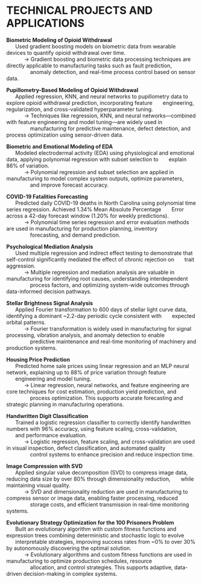 # TECHNICAL PROJECTS AND APPLICATIONS

**Biometric Modeling of Opioid Withdrawal**  
&nbsp;&nbsp;&nbsp;&nbsp;&nbsp;&nbsp;Used gradient boosting models on biometric data from wearable devices to quantify opioid withdrawal over time.  
&nbsp;&nbsp;&nbsp;&nbsp;&nbsp;&nbsp;&nbsp;&nbsp;&nbsp;&nbsp;&nbsp;&nbsp;&#8594;	Gradient boosting and biometric data processing techniques are directly applicable to manufacturing tasks such as fault prediction, &nbsp;&nbsp;&nbsp;&nbsp;&nbsp;&nbsp;&nbsp;&nbsp;&nbsp;&nbsp;&nbsp;&nbsp;&nbsp;&nbsp;&nbsp;&nbsp;anomaly detection, and real-time process control based on sensor data.

**Pupillometry-Based Modeling of Opioid Withdrawal**  
&nbsp;&nbsp;&nbsp;&nbsp;&nbsp;&nbsp;Applied regression, KNN, and neural networks to pupillometry data to explore opioid withdrawal prediction, incorporating feature &nbsp;&nbsp;&nbsp;&nbsp;&nbsp;&nbsp;engineering, regularization, and cross-validated hyperparameter tuning.  
&nbsp;&nbsp;&nbsp;&nbsp;&nbsp;&nbsp;&nbsp;&nbsp;&nbsp;&nbsp;&nbsp;&nbsp;&#8594;	Techniques like regression, KNN, and neural networks—combined with feature engineering and model tuning—are widely used in &nbsp;&nbsp;&nbsp;&nbsp;&nbsp;&nbsp;&nbsp;&nbsp;&nbsp;&nbsp;&nbsp;&nbsp;&nbsp;&nbsp;&nbsp;&nbsp;manufacturing for predictive maintenance, defect detection, and process optimization using sensor-driven data.

**Biometric and Emotional Modeling of EDA**  
&nbsp;&nbsp;&nbsp;&nbsp;&nbsp;&nbsp;Modeled electrodermal activity (EDA) using physiological and emotional data, applying polynomial regression with subset selection to &nbsp;&nbsp;&nbsp;&nbsp;&nbsp;&nbsp;explain 86% of variation.  
&nbsp;&nbsp;&nbsp;&nbsp;&nbsp;&nbsp;&nbsp;&nbsp;&nbsp;&nbsp;&nbsp;&nbsp;&#8594;	Polynomial regression and subset selection are applied in manufacturing to model complex system outputs, optimize parameters, &nbsp;&nbsp;&nbsp;&nbsp;&nbsp;&nbsp;&nbsp;&nbsp;&nbsp;&nbsp;&nbsp;&nbsp;&nbsp;&nbsp;&nbsp;&nbsp;and improve forecast accuracy.

**COVID-19 Fatalities Forecasting**  
&nbsp;&nbsp;&nbsp;&nbsp;&nbsp;&nbsp;Predicted daily COVID-19 deaths in North Carolina using polynomial time series regression. Achieved 1.34% Mean Absolute Percentage &nbsp;&nbsp;&nbsp;&nbsp;&nbsp;&nbsp;Error across a 42-day forecast window (1.20% for weekly predictions).  
  &nbsp;&nbsp;&nbsp;&nbsp;&nbsp;&nbsp;&nbsp;&nbsp;&nbsp;&nbsp;&nbsp;&nbsp;&#8594;	Polynomial time series regression and error evaluation methods are used in manufacturing for production planning, inventory &nbsp;&nbsp;&nbsp;&nbsp;&nbsp;&nbsp;&nbsp;&nbsp;&nbsp;&nbsp;&nbsp;&nbsp;&nbsp;&nbsp;&nbsp;&nbsp;forecasting, and demand prediction.

**Psychological Mediation Analysis**  
&nbsp;&nbsp;&nbsp;&nbsp;&nbsp;&nbsp;Used multiple regression and indirect effect testing to demonstrate that self-control significantly mediated the effect of chronic rejection on &nbsp;&nbsp;&nbsp;&nbsp;&nbsp;&nbsp;trait aggression.  
  &nbsp;&nbsp;&nbsp;&nbsp;&nbsp;&nbsp;&nbsp;&nbsp;&nbsp;&nbsp;&nbsp;&nbsp;&#8594;	Multiple regression and mediation analysis are valuable in manufacturing for identifying root causes, understanding interdependent &nbsp;&nbsp;&nbsp;&nbsp;&nbsp;&nbsp;&nbsp;&nbsp;&nbsp;&nbsp;&nbsp;&nbsp;&nbsp;&nbsp;&nbsp;&nbsp;process factors, and optimizing system-wide outcomes through data-informed decision pathways.

**Stellar Brightness Signal Analysis**  
  &nbsp;&nbsp;&nbsp;&nbsp;&nbsp;&nbsp;Applied Fourier transformation to 600 days of stellar light curve data, identifying a dominant ~2.2-day periodic cycle consistent with &nbsp;&nbsp;&nbsp;&nbsp;&nbsp;&nbsp;expected orbital patterns.  
  &nbsp;&nbsp;&nbsp;&nbsp;&nbsp;&nbsp;&nbsp;&nbsp;&nbsp;&nbsp;&nbsp;&nbsp;&#8594;	Fourier transformation is widely used in manufacturing for signal processing, vibration analysis, and anomaly detection to enable &nbsp;&nbsp;&nbsp;&nbsp;&nbsp;&nbsp;&nbsp;&nbsp;&nbsp;&nbsp;&nbsp;&nbsp;&nbsp;&nbsp;&nbsp;&nbsp;predictive maintenance and real-time monitoring of machinery and production systems.

**Housing Price Prediction**  
  &nbsp;&nbsp;&nbsp;&nbsp;&nbsp;&nbsp;Predicted home sale prices using linear regression and an MLP neural network, explaining up to 88% of price variation through feature &nbsp;&nbsp;&nbsp;&nbsp;&nbsp;&nbsp;engineering and model tuning.  
  &nbsp;&nbsp;&nbsp;&nbsp;&nbsp;&nbsp;&nbsp;&nbsp;&nbsp;&nbsp;&nbsp;&nbsp;&#8594;	Linear regression, neural networks, and feature engineering are core techniques for cost estimation, production yield prediction, and &nbsp;&nbsp;&nbsp;&nbsp;&nbsp;&nbsp;&nbsp;&nbsp;&nbsp;&nbsp;&nbsp;&nbsp;&nbsp;&nbsp;&nbsp;&nbsp;process optimization. This supports accurate forecasting and strategic planning in manufacturing operations.

**Handwritten Digit Classification**  
  &nbsp;&nbsp;&nbsp;&nbsp;&nbsp;&nbsp;Trained a logistic regression classifier to correctly identify handwritten numbers with 96% accuracy, using feature scaling, cross-validation, &nbsp;&nbsp;&nbsp;&nbsp;&nbsp;&nbsp;and performance evaluation.  
  &nbsp;&nbsp;&nbsp;&nbsp;&nbsp;&nbsp;&nbsp;&nbsp;&nbsp;&nbsp;&nbsp;&nbsp;&#8594;	Logistic regression, feature scaling, and cross-validation are used in visual inspection, defect classification, and automated quality &nbsp;&nbsp;&nbsp;&nbsp;&nbsp;&nbsp;&nbsp;&nbsp;&nbsp;&nbsp;&nbsp;&nbsp;&nbsp;&nbsp;&nbsp;&nbsp;control systems to enhance precision and reduce inspection time.

**Image Compression with SVD**  
  &nbsp;&nbsp;&nbsp;&nbsp;&nbsp;&nbsp;Applied singular value decomposition (SVD) to compress image data, reducing data size by over 80% through dimensionality reduction, &nbsp;&nbsp;&nbsp;&nbsp;&nbsp;&nbsp;while maintaining visual quality.  
  &nbsp;&nbsp;&nbsp;&nbsp;&nbsp;&nbsp;&nbsp;&nbsp;&nbsp;&nbsp;&nbsp;&nbsp;&#8594;	SVD and dimensionality reduction are used in manufacturing to compress sensor or image data, enabling faster processing, reduced &nbsp;&nbsp;&nbsp;&nbsp;&nbsp;&nbsp;&nbsp;&nbsp;&nbsp;&nbsp;&nbsp;&nbsp;&nbsp;&nbsp;&nbsp;&nbsp;storage costs, and efficient transmission in real-time monitoring systems.

**Evolutionary Strategy Optimization for the 100 Prisoners Problem**  
  &nbsp;&nbsp;&nbsp;&nbsp;&nbsp;&nbsp;Built an evolutionary algorithm with custom fitness functions and expression trees combining deterministic and stochastic logic to evolve &nbsp;&nbsp;&nbsp;&nbsp;&nbsp;&nbsp;interpretable strategies, improving success rates from ~0% to over 30% by autonomously discovering the optimal solution.  
  &nbsp;&nbsp;&nbsp;&nbsp;&nbsp;&nbsp;&nbsp;&nbsp;&nbsp;&nbsp;&nbsp;&nbsp;&#8594;	Evolutionary algorithms and custom fitness functions are used in manufacturing to optimize production schedules, resource &nbsp;&nbsp;&nbsp;&nbsp;&nbsp;&nbsp;&nbsp;&nbsp;&nbsp;&nbsp;&nbsp;&nbsp;&nbsp;&nbsp;&nbsp;&nbsp;allocation, and control strategies. This supports adaptive, data-driven decision-making in complex systems.
